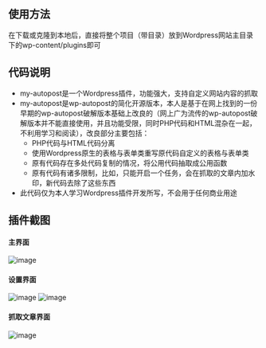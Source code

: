 ## 使用方法
在下载或克隆到本地后，直接将整个项目（带目录）放到Wordpress网站主目录下的wp-content/plugins即可

## 代码说明
- my-autopost是一个Wordpress插件，功能强大，支持自定义网站内容的抓取
- my-autopost是wp-autopost的简化开源版本，本人是基于在网上找到的一份早期的wp-autopost破解版本基础上改良的（网上广为流传的wp-autopost破解版本并不能直接使用，并且功能受限，同时PHP代码和HTML混杂在一起，不利用学习和阅读），改良部分主要包括：
  * PHP代码与HTML代码分离
  * 使用Wordpress原生的表格与表单类重写原代码自定义的表格与表单类
  * 原有代码存在多处代码复制的情况，将公用代码抽取成公用函数
  * 原有代码有诸多限制，比如，只能开启一个任务，会在抓取的文章内加水印，新代码去除了这些东西
- 此代码仅为本人学习Wordpress插件开发所写，不会用于任何商业用途


## 插件截图
#### 主界面
![image](https://github.com/hardbrave/my-autopost/raw/master/snapshot/my-autopost.png)

#### 设置界面
![image](https://github.com/hardbrave/my-autopost/raw/master/snapshot/my-autopost-setting-1.png)
![image](https://github.com/hardbrave/my-autopost/raw/master/snapshot/my-autopost-setting-2.png)

#### 抓取文章界面
![image](https://github.com/hardbrave/my-autopost/raw/master/snapshot/my-autopost-article.png)
